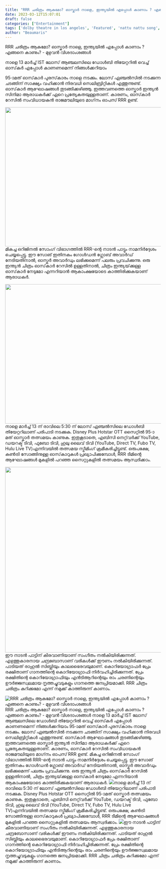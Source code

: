 ```yaml
---
title: "RRR ചരിത്രം ആകുമോ? ഓസ്കാർ നാളെ, ഇന്ത്യയിൽ എപ്പോൾ കാണാം ? എങ്ങനെ കാണും? - മുഴുവൻ വിശദാംശങ്ങൾ"
date: 2023-03-12T15:07:01
draft: false
categories: ["Entertainment"]
tags: ['dolby theatre in los angeles', 'Featured', 'nattu nattu song', 'oscar', 'RAJAMAULI', 'rrr movie']
author: "Beaumaris"
---
```


RRR ചരിത്രം ആകുമോ? ഓസ്കാർ നാളെ, ഇന്ത്യയിൽ എപ്പോൾ കാണാം ? എങ്ങനെ കാണും? - മുഴുവൻ വിശദാംശങ്ങൾ

നാളെ 13 മാർച്ച് IST ലോസ് ആഞ്ചലസിലെ ഡോൾബി തിയേറ്ററിൽ വെച്ച് ഓസ്‌കർ എപ്പോൾ കാണണമെന്ന് നിങ്ങൾക്കറിയാം

95-ാമത് ഓസ്‌കാർ പുരസ്‌കാരം നാളെ നടക്കും. ലോസ് ഏഞ്ചൽസിൽ നടക്കുന്ന ചടങ്ങിന് സാക്ഷ്യം വഹിക്കാൻ നിരവധി സെലിബ്രിറ്റികൾ എത്തുന്നുണ്ട്. ഓസ്‌കാർ ആഘോഷങ്ങൾ തുടങ്ങിക്കഴിഞ്ഞു. ഇത്തവണത്തെ ഓസ്കാർ ഇന്ത്യൻ സിനിമാ ആരാധകർക്ക് ഏറെ പ്രത്യേകതയുള്ളതാണ്. കാരണം, ഓസ്‌കാർ റേസിൽ സംവിധായകൻ രാജമൗലിയുടെ മാഗ്‌നം ഓപസ് RRR ഉണ്ട്.

<img class="size-large wp-image-387277 aligncenter" src="https://cdn.boolokam.com/articles/2023/03/FWWFGG-1024x576.jpg" alt="" width="800" height="450" />മികച്ച ഒറിജിനൽ സോംഗ് വിഭാഗത്തിൽ RRR-ന്റെ നാടൻ പാട്ടും നാമനിർദ്ദേശം ചെയ്യപ്പെട്ടു. ഈ സോങ് ഇതിനകം ഗോൾഡൻ ഗ്ലോബ് അവാർഡ് നേടിയതിനാൽ, ഓസ്കർ അവാർഡും ലഭിക്കുമെന്ന് പലരും പ്രവചിക്കുന്നു. ഒരു ഇന്ത്യൻ ചിത്രം ഓസ്‌കാർ റേസിൽ ഉള്ളതിനാൽ, ചിത്രം ഇന്ത്യയ്‌ക്കുള്ള ഓസ്‌കാർ നേടുമോ എന്നറിയാൻ ആകാംക്ഷയോടെ കാത്തിരിക്കുകയാണ് ആരാധകർ.

<img class="size-large wp-image-387278 aligncenter" src="https://cdn.boolokam.com/articles/2023/03/FEFEG-1024x577.webp" alt="" width="800" height="451" />നാളെ മാർച്ച് 13 ന് രാവിലെ 5:30 ന് ലോസ് ഏഞ്ചൽസിലെ ഡോൾബി തിയേറ്ററിലാണ് പരിപാടി നടക്കുക. Disney Plus Hotstar OTT സൈറ്റിൽ 95-ാമത് ഓസ്കാർ തത്സമയം കാണുക. ഇതുകൂടാതെ, എബിസി നെറ്റ്‌വർക്ക് YouTube, ഡയറക്ട് ടിവി, ഫുബോ ടിവി, ഹുലു ലൈവ് ടിവി (YouTube, Direct TV, Fubo TV, Hulu Live TV)എന്നിവയിൽ തത്സമയ സ്ട്രീമിംഗ് ക്രമീകരിച്ചിട്ടുണ്ട്. ഒരുപക്ഷേ, കൺട്രി സോങ്ങിനുള്ള ഓസ്‌കാറുകൾ പ്രഖ്യാപിക്കുമ്പോൾ, RRR ടീമിന്റെ ആഘോഷങ്ങൾ മുകളിൽ പറഞ്ഞ സൈറ്റുകളിൽ തത്സമയം ആസ്വദിക്കാം.

<img class="size-full wp-image-387279 aligncenter" src="https://cdn.boolokam.com/articles/2023/03/2EER.webp" alt="" width="800" height="600" />ഈ നാടൻ പാട്ടിന് കീരവാണിയാണ് സംഗീതം നൽകിയിരിക്കുന്നത്. എഴുത്തുകാരനായ ചന്ദ്രബോസാണ് വരികൾക്ക് ഈണം നൽകിയിരിക്കുന്നത്. പാടിയത് രാഹുൽ സിബ്ലിയും കാലഭൈരവയുമാണ്. കൊറിയോഗ്രാഫർ പ്രേം രക്ഷിതാണ് ഗാനത്തിന്റെ കൊറിയോഗ്രാഫി നിർവഹിച്ചിരിക്കുന്നത്. പ്രേം രക്ഷിതിന്റെ കൊറിയോഗ്രാഫിയും എൻടിആറിന്റെയും രാം ചരണിന്റെയും ഊർജ്ജസ്വലമായ നൃത്തച്ചുവടുകളും ഗാനത്തെ ജനപ്രിയമാക്കി. RRR ചിത്രം ചരിത്രം കുറിക്കുമോ എന്ന് നമുക്ക് കാത്തിരുന്ന് കാണാം.


![RRR ചരിത്രം ആകുമോ? ഓസ്കാർ നാളെ, ഇന്ത്യയിൽ എപ്പോൾ കാണാം ? എങ്ങനെ കാണും? - മുഴുവൻ വിശദാംശങ്ങൾ](https://cdn.boolokam.com/articles/2023/03/FWWFGG-1024x576.jpg)RRR ചരിത്രം ആകുമോ? ഓസ്കാർ നാളെ, ഇന്ത്യയിൽ എപ്പോൾ കാണാം ? എങ്ങനെ കാണും? - മുഴുവൻ വിശദാംശങ്ങൾ നാളെ 13 മാർച്ച് IST ലോസ് ആഞ്ചലസിലെ ഡോൾബി തിയേറ്ററിൽ വെച്ച് ഓസ്‌കർ എപ്പോൾ കാണണമെന്ന് നിങ്ങൾക്കറിയാം 95-ാമത് ഓസ്‌കാർ പുരസ്‌കാരം നാളെ നടക്കും. ലോസ് ഏഞ്ചൽസിൽ നടക്കുന്ന ചടങ്ങിന് സാക്ഷ്യം വഹിക്കാൻ നിരവധി സെലിബ്രിറ്റികൾ എത്തുന്നുണ്ട്. ഓസ്‌കാർ ആഘോഷങ്ങൾ തുടങ്ങിക്കഴിഞ്ഞു. ഇത്തവണത്തെ ഓസ്കാർ ഇന്ത്യൻ സിനിമാ ആരാധകർക്ക് ഏറെ പ്രത്യേകതയുള്ളതാണ്. കാരണം, ഓസ്‌കാർ റേസിൽ സംവിധായകൻ രാജമൗലിയുടെ മാഗ്‌നം ഓപസ് RRR ഉണ്ട്. മികച്ച ഒറിജിനൽ സോംഗ് വിഭാഗത്തിൽ RRR-ന്റെ നാടൻ പാട്ടും നാമനിർദ്ദേശം ചെയ്യപ്പെട്ടു. ഈ സോങ് ഇതിനകം ഗോൾഡൻ ഗ്ലോബ് അവാർഡ് നേടിയതിനാൽ, ഓസ്കർ അവാർഡും ലഭിക്കുമെന്ന് പലരും പ്രവചിക്കുന്നു. ഒരു ഇന്ത്യൻ ചിത്രം ഓസ്‌കാർ റേസിൽ ഉള്ളതിനാൽ, ചിത്രം ഇന്ത്യയ്‌ക്കുള്ള ഓസ്‌കാർ നേടുമോ എന്നറിയാൻ ആകാംക്ഷയോടെ കാത്തിരിക്കുകയാണ് ആരാധകർ. ![](https://cdn.boolokam.com/articles/2023/03/FEFEG-1024x577.webp)നാളെ മാർച്ച് 13 ന് രാവിലെ 5:30 ന് ലോസ് ഏഞ്ചൽസിലെ ഡോൾബി തിയേറ്ററിലാണ് പരിപാടി നടക്കുക. Disney Plus Hotstar OTT സൈറ്റിൽ 95-ാമത് ഓസ്കാർ തത്സമയം കാണുക. ഇതുകൂടാതെ, എബിസി നെറ്റ്‌വർക്ക് YouTube, ഡയറക്ട് ടിവി, ഫുബോ ടിവി, ഹുലു ലൈവ് ടിവി (YouTube, Direct TV, Fubo TV, Hulu Live TV)എന്നിവയിൽ തത്സമയ സ്ട്രീമിംഗ് ക്രമീകരിച്ചിട്ടുണ്ട്. ഒരുപക്ഷേ, കൺട്രി സോങ്ങിനുള്ള ഓസ്‌കാറുകൾ പ്രഖ്യാപിക്കുമ്പോൾ, RRR ടീമിന്റെ ആഘോഷങ്ങൾ മുകളിൽ പറഞ്ഞ സൈറ്റുകളിൽ തത്സമയം ആസ്വദിക്കാം. ![](https://cdn.boolokam.com/articles/2023/03/2EER.webp)ഈ നാടൻ പാട്ടിന് കീരവാണിയാണ് സംഗീതം നൽകിയിരിക്കുന്നത്. എഴുത്തുകാരനായ ചന്ദ്രബോസാണ് വരികൾക്ക് ഈണം നൽകിയിരിക്കുന്നത്. പാടിയത് രാഹുൽ സിബ്ലിയും കാലഭൈരവയുമാണ്. കൊറിയോഗ്രാഫർ പ്രേം രക്ഷിതാണ് ഗാനത്തിന്റെ കൊറിയോഗ്രാഫി നിർവഹിച്ചിരിക്കുന്നത്. പ്രേം രക്ഷിതിന്റെ കൊറിയോഗ്രാഫിയും എൻടിആറിന്റെയും രാം ചരണിന്റെയും ഊർജ്ജസ്വലമായ നൃത്തച്ചുവടുകളും ഗാനത്തെ ജനപ്രിയമാക്കി. RRR ചിത്രം ചരിത്രം കുറിക്കുമോ എന്ന് നമുക്ക് കാത്തിരുന്ന് കാണാം.
